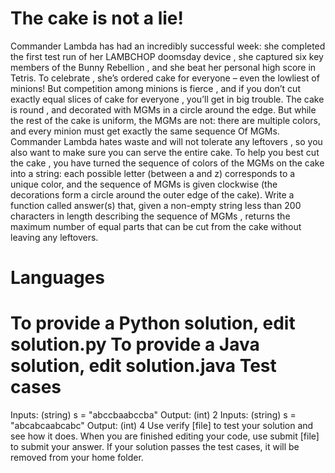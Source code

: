 The cake is not a lie!
======================
Commander Lambda has had an incredibly successful week: she completed the first test run of her LAMBCHOP doomsday device , she captured six key members of the Bunny Rebellion , and she beat her personal high score in Tetris. To celebrate , she’s ordered cake for everyone – even the lowliest of minions! But competition among minions is fierce , and if you don’t cut exactly equal slices of cake for everyone , you’ll get in big trouble.
The cake is round , and decorated with MGMs in a circle around the edge. But while the rest of the cake is uniform, the MGMs  are not: there are multiple colors, and every minion must get exactly the same sequence
Of MGMs. Commander Lambda hates waste and will not tolerate any leftovers , so you also want to make sure you can serve the entire cake.
To help you best cut the cake , you have turned the sequence of colors of the MGMs on the cake into a string: each possible letter (between a and z) corresponds to a unique color, and the sequence of MGMs is given clockwise (the decorations form a circle around the outer edge of the cake).
Write a function called answer(s) that, given a non-empty string less than 200 characters in length describing the sequence of MGMs , returns the maximum number of equal parts that can be cut from the cake without leaving any leftovers.

Languages
=========
To provide a Python solution, edit solution.py
To provide a Java solution, edit solution.java
Test cases
==========
Inputs:
        (string) s = "abccbaabccba"
Output:
         (int) 2
Inputs:
        (string) s = "abcabcaabcabc"
Output:
         (int) 4
Use verify [file] to test your solution and see how it does. When you are finished editing your code, use submit [file] to submit your answer. If your solution passes the test cases, it will be removed from your home folder.
